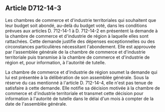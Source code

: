 Article D712-14-3
----
Les chambres de commerce et d'industrie territoriales qui souhaitent que leur
budget soit abondé, au-delà du budget voté, dans les conditions prévues aux
articles D. 712-14-1 à D. 712-14-2 en présentent la demande à la chambre de
commerce et d'industrie de région à laquelle elles sont rattachées. Cette
demande justifie des dépenses exceptionnelles ou des circonstances particulières
nécessitant l'abondement. Elle est approuvée par l'assemblée générale de la
chambre de commerce et d'industrie territoriale puis transmise à la chambre de
commerce et d'industrie de région et, pour information, à l'autorité de tutelle.

La chambre de commerce et d'industrie de région soumet la demande qui lui est
présentée à la délibération de son assemblée générale. Sous la réserve du cas
mentionné à l'article D. 712-14-4, elle n'est pas tenue de satisfaire à cette
demande. Elle notifie sa décision motivée à la chambre de commerce et
d'industrie territoriale et transmet cette décision pour information à
l'autorité de tutelle dans le délai d'un mois à compter de la date de
l'assemblée générale.
